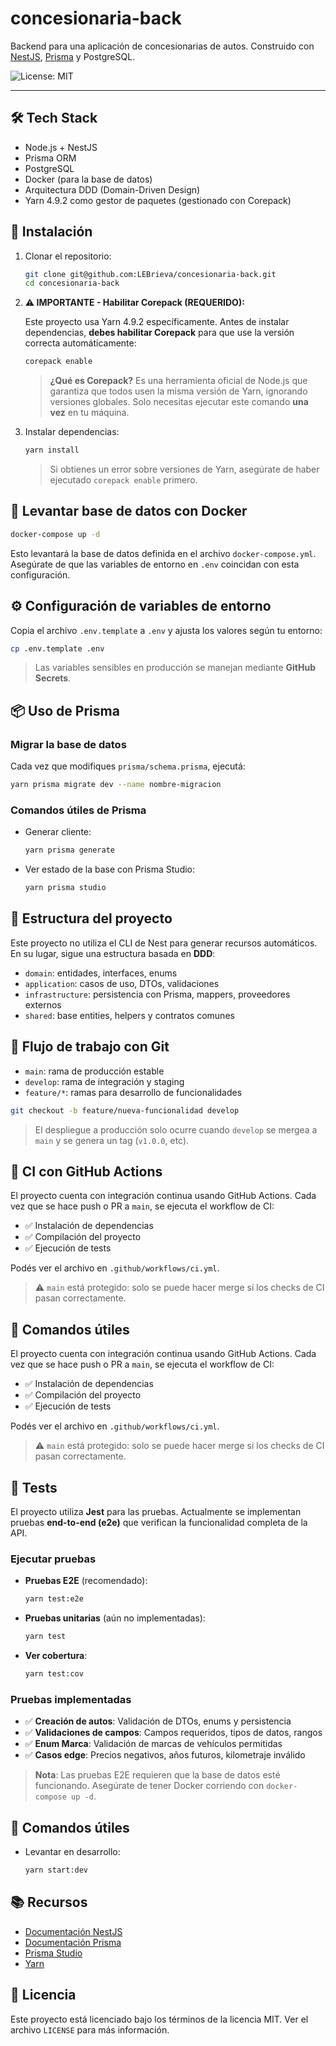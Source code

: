 # concesionaria-back

Backend para una aplicación de concesionarias de autos.
Construido con [NestJS](https://nestjs.com/), [Prisma](https://www.prisma.io/) y PostgreSQL.

![License: MIT](https://img.shields.io/badge/License-MIT-yellow.svg)

---

## 🛠 Tech Stack

- Node.js + NestJS
- Prisma ORM
- PostgreSQL
- Docker (para la base de datos)
- Arquitectura DDD (Domain-Driven Design)
- Yarn 4.9.2 como gestor de paquetes (gestionado con Corepack)

## 🚀 Instalación

1. Clonar el repositorio:

   ```bash
   git clone git@github.com:LEBrieva/concesionaria-back.git
   cd concesionaria-back
   ```

2. **⚠️ IMPORTANTE - Habilitar Corepack (REQUERIDO):**

   Este proyecto usa Yarn 4.9.2 específicamente. Antes de instalar dependencias, **debes habilitar Corepack** para que use la versión correcta automáticamente:

   ```bash
   corepack enable
   ```

   > **¿Qué es Corepack?** Es una herramienta oficial de Node.js que garantiza que todos usen la misma versión de Yarn, ignorando versiones globales. Solo necesitas ejecutar este comando **una vez** en tu máquina.

3. Instalar dependencias:

   ```bash
   yarn install
   ```

   > Si obtienes un error sobre versiones de Yarn, asegúrate de haber ejecutado `corepack enable` primero.

## 🐘 Levantar base de datos con Docker

```bash
docker-compose up -d
```

Esto levantará la base de datos definida en el archivo `docker-compose.yml`.
Asegúrate de que las variables de entorno en `.env` coincidan con esta configuración.

## ⚙️ Configuración de variables de entorno

Copia el archivo `.env.template` a `.env` y ajusta los valores según tu entorno:

```bash
cp .env.template .env
```

> Las variables sensibles en producción se manejan mediante **GitHub Secrets**.

## 📦 Uso de Prisma

### Migrar la base de datos

Cada vez que modifiques `prisma/schema.prisma`, ejecutá:

```bash
yarn prisma migrate dev --name nombre-migracion
```

### Comandos útiles de Prisma

- Generar cliente:

  ```bash
  yarn prisma generate
  ```

- Ver estado de la base con Prisma Studio:

  ```bash
  yarn prisma studio
  ```

## 🧱 Estructura del proyecto

Este proyecto no utiliza el CLI de Nest para generar recursos automáticos. En su lugar, sigue una estructura basada en **DDD**:

- `domain`: entidades, interfaces, enums
- `application`: casos de uso, DTOs, validaciones
- `infrastructure`: persistencia con Prisma, mappers, proveedores externos
- `shared`: base entities, helpers y contratos comunes

## 🔁 Flujo de trabajo con Git

- `main`: rama de producción estable
- `develop`: rama de integración y staging
- `feature/*`: ramas para desarrollo de funcionalidades

```bash
git checkout -b feature/nueva-funcionalidad develop
```

> El despliegue a producción solo ocurre cuando `develop` se mergea a `main` y se genera un tag (`v1.0.0`, etc).

## 🧪 CI con GitHub Actions


El proyecto cuenta con integración continua usando GitHub Actions.
Cada vez que se hace push o PR a `main`, se ejecuta el workflow de CI:

- ✅ Instalación de dependencias
- ✅ Compilación del proyecto
- ✅ Ejecución de tests

Podés ver el archivo en `.github/workflows/ci.yml`.

> ⚠️ `main` está protegido: solo se puede hacer merge si los checks de CI pasan correctamente.

## 🧪 Comandos útiles

El proyecto cuenta con integración continua usando GitHub Actions.
Cada vez que se hace push o PR a `main`, se ejecuta el workflow de CI:

- ✅ Instalación de dependencias
- ✅ Compilación del proyecto
- ✅ Ejecución de tests

Podés ver el archivo en `.github/workflows/ci.yml`.

> ⚠️ `main` está protegido: solo se puede hacer merge si los checks de CI pasan correctamente.

## 🧪 Tests

El proyecto utiliza **Jest** para las pruebas. Actualmente se implementan pruebas **end-to-end (e2e)** que verifican la funcionalidad completa de la API.

### Ejecutar pruebas

- **Pruebas E2E** (recomendado):

  ```bash
  yarn test:e2e
  ```

- **Pruebas unitarias** (aún no implementadas):

  ```bash
  yarn test
  ```

- **Ver cobertura**:

  ```bash
  yarn test:cov
  ```

### Pruebas implementadas

- ✅ **Creación de autos**: Validación de DTOs, enums y persistencia
- ✅ **Validaciones de campos**: Campos requeridos, tipos de datos, rangos
- ✅ **Enum Marca**: Validación de marcas de vehículos permitidas
- ✅ **Casos edge**: Precios negativos, años futuros, kilometraje inválido

> **Nota**: Las pruebas E2E requieren que la base de datos esté funcionando. Asegúrate de tener Docker corriendo con `docker-compose up -d`.

## 🧪 Comandos útiles

- Levantar en desarrollo:

  ```bash
  yarn start:dev
  ```

## 📚 Recursos

- [Documentación NestJS](https://docs.nestjs.com)
- [Documentación Prisma](https://www.prisma.io/docs)
- [Prisma Studio](https://www.prisma.io/studio)
- [Yarn](https://classic.yarnpkg.com/en/docs/)

## 📝 Licencia

Este proyecto está licenciado bajo los términos de la licencia MIT. Ver el archivo `LICENSE` para más información.
